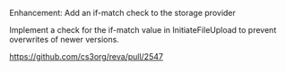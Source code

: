 Enhancement: Add an if-match check to the storage provider

Implement a check for the if-match value in InitiateFileUpload to prevent overwrites of newer versions.

https://github.com/cs3org/reva/pull/2547
